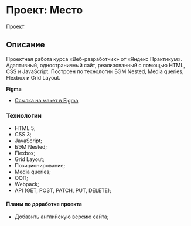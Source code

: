 # Проект: Место
[Проект](https://sdlmdev.github.io/mesto/) 

## Описание
Проектная работа курса «Веб-разработчик» от «Яндекс Практикум».
Адаптивный, одностраничный сайт, реализованный с помощью HTML, CSS и JavaScript. Построен по технологии БЭМ Nested, Media queries, Flexbox и Grid Layout.

**Figma**

* [Ссылка на макет в Figma](https://www.figma.com/file/2cn9N9jSkmxD84oJik7xL7/JavaScript.-Sprint-4?node-id=0%3A1)

### Технологии
* HTML 5;
* CSS 3;
* JavaScript;
* БЭМ Nested;
* Flexbox;
* Grid Layout;
* Позиционирование;
* Media queries;
* ООП;
* Webpack;
* API (GET, POST, PATCH, PUT, DELETE);

#### Планы по доработке проекта
* Добавить английскую версию сайта;